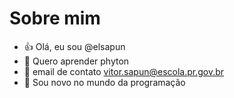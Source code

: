 # Sobre mim


- :+1: Olá, eu sou @elsapun
- 🌱 Quero aprender phyton
- 👯 email de contato vitor.sapun@escola.pr.gov.br
- 🤔 Sou novo no mundo da programação
